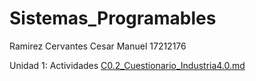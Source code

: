 # Sistemas_Programables
Ramirez Cervantes Cesar Manuel    17212176

Unidad 1:
  Actividades
  [C0.2_Cuestionario_Industria4.0.md](blog/C0.2_Cuestionario_Industria4.0.md)
  
